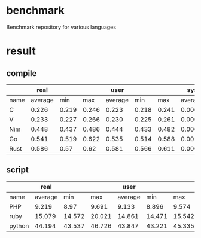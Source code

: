 # benchmark
Benchmark repository for various languages

# result
## compile
| | real | | | user | | | sys | | |
| ---- | ----- | ----- | ----- | ----- | ----- | ----- | ----- | ----- | ----- |
| name | average | min | max | average | min | max | average | min | max |
| C | 0.226 | 0.219 | 0.246 | 0.223 | 0.218 | 0.241 | 0.000 | 0.0 | 0.001 |
| V | 0.233 | 0.227 | 0.266 | 0.230 | 0.225 | 0.261 | 0.000 | 0.0 | 0.002 |
| Nim | 0.448 | 0.437 | 0.486 | 0.444 | 0.433 | 0.482 | 0.000 | 0.0 | 0.002 |
| Go | 0.541 | 0.519 | 0.622 | 0.535 | 0.514 | 0.588 | 0.001 | 0.0 | 0.002 |
| Rust | 0.586 | 0.57 | 0.62 | 0.581 | 0.566 | 0.611 | 0.000 | 0.0 | 0.002 |

## script
| | real | | | user | | | sys | | |
| ---- | ----- | ----- | ----- | ----- | ----- | ----- | ----- | ----- | ----- |
| name | average | min | max | average | min | max | average | min | max |
| PHP | 9.219 | 8.97 | 9.691 | 9.133 | 8.896 | 9.574 | 0.012 | 0.006 | 0.02 |
| ruby | 15.079 | 14.572 | 20.021 | 14.861 | 14.471 | 15.542 | 0.009 | 0.003 | 0.092 |
| python | 44.194 | 43.537 | 46.726 | 43.847 | 43.221 | 45.335 | 0.004 | 0.0 | 0.008 |
